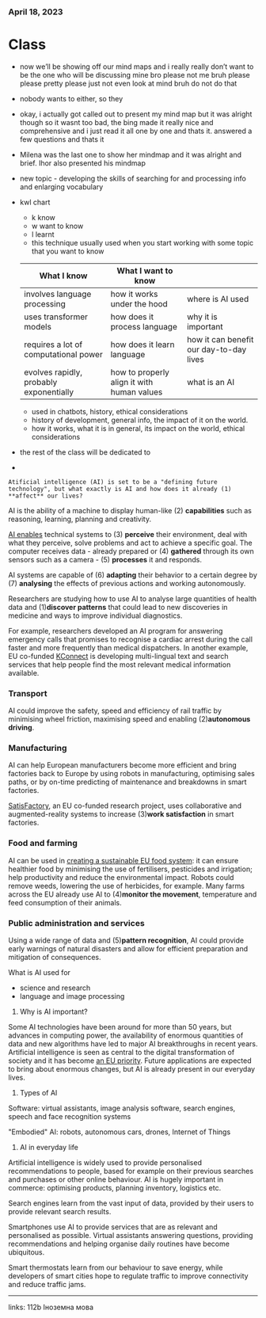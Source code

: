 
### April 18, 2023

# Class

- now we’ll be showing off our mind maps and i really really don’t want to be the one who will be discussing mine bro please not me bruh please please pretty please just not even look at mind bruh do not do that
- nobody wants to either, so they
- okay, i actually got called out to present my mind map but it was alright though so it wasnt too bad, the bing made it really nice and comprehensive and i just read it all one by one and thats it. answered a few questions and thats it
- Milena was the last one to show her mindmap and it was alright and brief. Ihor also presented his mindmap
- new topic - developing the skills of searching for and processing info and enlarging vocabulary
- kwl chart
    - k know
    - w want to know
    - l learnt
    - this technique usually used when you start working with some topic that you want to know
    
    | What I know | What I want to know |  |
    | --- | --- | --- |
    | involves language processing | how it works under the hood | where is AI used |
    | uses transformer models | how does it process language | why it is important |
    | requires a lot of computational power | how does it learn language | how it can benefit our day-to-day lives |
    | evolves rapidly, probably exponentially | how to properly align it with human values | what is an AI |
    - used in chatbots, history, ethical considerations
    - history of development, general info, the impact of it on the world.
    - how it works, what it is in general, its impact on the world, ethical considerations
- the rest of the class will be dedicated to
- 
    
    Atificial intelligence (AI) is set to be a "defining future technology", but what exactly is AI and how does it already (1) **affect** our lives?
    

AI is the ability of a machine to display human-like (2) **capabilities** such as reasoning, learning, planning and creativity.

[AI enables](https://ec.europa.eu/digital-single-market/en/news/definition-artificial-intelligence-main-capabilities-and-scientific-disciplines) technical systems to (3) **perceive** their environment, deal with what they perceive, solve problems and act to achieve a specific goal. The computer receives data - already prepared or (4) **gathered** through its own sensors such as a camera - (5) **processes** it and responds.

AI systems are capable of (6) **adapting** their behavior to a certain degree by (7) **analysing** the effects of previous actions and working autonomously.

Researchers are studying how to use AI to analyse large quantities of health data and (1)**discover patterns** that could lead to new discoveries in medicine and ways to improve individual diagnostics.

For example, researchers developed an AI program for answering emergency calls that promises to recognise a cardiac arrest during the call faster and more frequently than medical dispatchers. In another example, EU co-funded [KConnect](https://cordis.europa.eu/project/id/644753) is developing multi-lingual text and search services that help people find the most relevant medical information available.

### **Transport**

AI could improve the safety, speed and efficiency of rail traffic by minimising wheel friction, maximising speed and enabling (2)**autonomous driving**.

### **Manufacturing**

AI can help European manufacturers become more efficient and bring factories back to Europe by using robots in manufacturing, optimising sales paths, or by on-time predicting of maintenance and breakdowns in smart factories.

[SatisFactory](https://cordis.europa.eu/project/id/636302), an EU co-funded research project, uses collaborative and augmented-reality systems to increase (3)**work satisfaction** in smart factories.

### **Food and farming**

AI can be used in [creating a sustainable EU food system](https://www.europarl.europa.eu/news/en/headlines/society/20200519STO79425/creating-a-sustainable-food-system-the-eu-s-strategy): it can ensure healthier food by minimising the use of fertilisers, pesticides and irrigation; help productivity and reduce the environmental impact. Robots could remove weeds, lowering the use of herbicides, for example. Many farms across the EU already use AI to (4)**monitor the movement**, temperature and feed consumption of their animals.

### **Public administration and services**

Using a wide range of data and (5)**pattern recognition**, AI could provide early warnings of natural disasters and allow for efficient preparation and mitigation of consequences.

What is AI used for

- science and research
- language and image processing
1. Why is AI important?

Some AI technologies have been around for more than 50 years, but advances in computing power, the availability of enormous quantities of data and new algorithms have led to major AI breakthroughs in recent years. Artificial intelligence is seen as central to the digital transformation of society and it has become [an EU priority](https://www.europarl.europa.eu/doceo/document/TA-8-2019-0081_EN.html?redirect). Future applications are expected to bring about enormous changes, but AI is already present in our everyday lives.

1. Types of AI

Software: virtual assistants, image analysis software, search engines, speech and face recognition systems

"Embodied" AI: robots, autonomous cars, drones, Internet of Things

1. AI in everyday life

Artificial intelligence is widely used to provide personalised recommendations to people, based for example on their previous searches and purchases or other online behaviour. AI is hugely important in commerce: optimising products, planning inventory, logistics etc.

Search engines learn from the vast input of data, provided by their users to provide relevant search results.

Smartphones use AI to provide services that are as relevant and personalised as possible. Virtual assistants answering questions, providing recommendations and helping organise daily routines have become ubiquitous.

Smart thermostats learn from our behaviour to save energy, while developers of smart cities hope to regulate traffic to improve connectivity and reduce traffic jams.






---

links: 112b Іноземна мова


